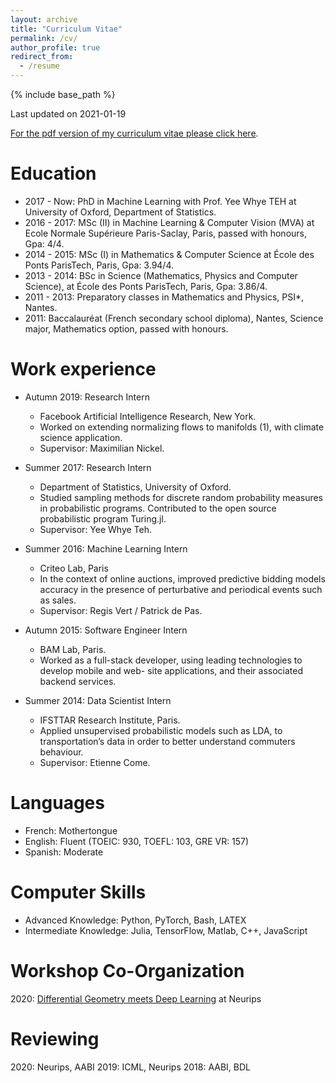 ```yaml
---
layout: archive
title: "Curriculum Vitae"
permalink: /cv/
author_profile: true
redirect_from:
  - /resume
---
```


{% include base_path %}

Last updated on 2021-01-19

[For the pdf version of my curriculum vitae please click here]({{site.baseurl}}/files/CV.pdf).

Education
======
* 2017 - Now: PhD in Machine Learning with Prof. Yee Whye TEH at University of Oxford, Department of Statistics.
* 2016 - 2017: MSc (II) in Machine Learning & Computer Vision (MVA) at Ecole Normale Supérieure Paris-Saclay, Paris, passed with honours, Gpa: 4/4.
* 2014 - 2015: MSc (I) in Mathematics & Computer Science at École des Ponts ParisTech, Paris, Gpa: 3.94/4.
* 2013 - 2014: BSc in Science (Mathematics, Physics and Computer Science), at École des Ponts ParisTech, Paris, Gpa: 3.86/4.
* 2011 - 2013: Preparatory classes in Mathematics and Physics, PSI*, Nantes.
* 2011: Baccalauréat (French secondary school diploma), Nantes, Science major, Mathematics option, passed with honours.

Work experience
======

* Autumn 2019: Research Intern
  * Facebook Artificial Intelligence Research, New York.
  * Worked on extending normalizing flows to manifolds (1), with climate science application.
  * Supervisor: Maximilian Nickel.
  
* Summer 2017: Research Intern
  * Department of Statistics, University of Oxford.
  * Studied sampling methods for discrete random probability measures in probabilistic programs. Contributed to the open source probabilistic program Turing.jl.
  * Supervisor: Yee Whye Teh.
  
* Summer 2016: Machine Learning Intern
  * Criteo Lab, Paris
  * In the context of online auctions, improved predictive bidding models accuracy in the presence of perturbative and periodical events such as sales.
  * Supervisor: Regis Vert / Patrick de Pas.
  
* Autumn 2015: Software Engineer Intern
  * BAM Lab, Paris.
  * Worked as a full-stack developer, using leading technologies to develop mobile and web-
site applications, and their associated backend services.

* Summer 2014: Data Scientist Intern
  * IFSTTAR Research Institute, Paris.
  * Applied unsupervised probabilistic models such as LDA, to transportation’s data in order to better understand commuters behaviour.
  * Supervisor: Etienne Come.
  
Languages
======
* French: Mothertongue
* English: Fluent (TOEIC: 930, TOEFL: 103, GRE VR: 157)
* Spanish: Moderate

Computer Skills
======
* Advanced Knowledge: Python, PyTorch, Bash, LATEX
* Intermediate Knowledge: Julia, TensorFlow, Matlab, C++, JavaScript

Workshop Co-Organization
======
2020: [Differential Geometry meets Deep Learning](https://sites.google.com/view/diffgeo4dl/) at Neurips

Reviewing
======
2020: Neurips, AABI
2019: ICML, Neurips
2018: AABI, BDL